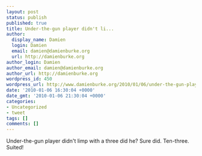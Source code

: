 ```yaml
---
layout: post
status: publish
published: true
title: Under-the-gun player didn't li...
author:
  display_name: Damien
  login: Damien
  email: damien@damienburke.org
  url: http://damienburke.org
author_login: Damien
author_email: damien@damienburke.org
author_url: http://damienburke.org
wordpress_id: 450
wordpress_url: http://www.damienburke.org/2010/01/06/under-the-gun-player-didnt-li/
date: '2010-01-06 16:30:04 +0000'
date_gmt: '2010-01-06 21:30:04 +0000'
categories:
- Uncategorized
- tweet
tags: []
comments: []
---
```

<p>Under-the-gun player didn't limp with a three did he? Sure did. Ten-three. Suited!</p>
